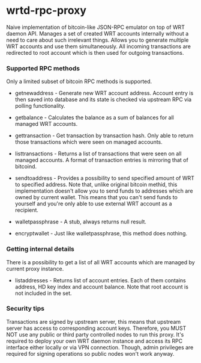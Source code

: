 # wrtd-rpc-proxy
Naive implementation of bitcoin-like JSON-RPC emulator on top of WRT daemon API. Manages a set of created WRT accounts internally without a need to care about such irrelevant things. Allows you to generate multiple WRT accounts and use them simultaneously. All incoming transactions are redirected to root account which is then used for outgoing transactions.

### Supported RPC methods

Only a limited subset of bitcoin RPC methods is supported.

* getnewaddress - Generate new WRT account address. Account entry is then saved into database and its state is checked via upstream RPC via polling functionality.

* getbalance - Calculates the balance as a sum of balances for all managed WRT accounts.

* gettransaction - Get transaction by transaction hash. Only able to return those transactions which were seen on managed accounts.

* listtransactions - Returns a list of transactions that were seen on all managed accounts. A format of transaction entries is mirroring that of bitcoind.

* sendtoaddress - Provides a possibility to send specified amount of WRT to specified address. Note that, unlike original bitcoin methid, this implementation doesn't allow you to send funds to addresses which are owned by current wallet. This means that you can't send funds to yourself and you're only able to use external WRT account as a recipient.

* walletpassphrase - A stub, always returns null result.

* encryptwallet - Just like walletpassphrase, this method does nothing.

### Getting internal details

There is a possibility to get a list of all WRT accounts which are managed by current proxy instance.

* listaddresses - Returns list of account entries. Each of them contains address, HD key index and account balance. Note that root account is not included in the set.

### Security tips

Transactions are signed by upstream server, this means that upstream server has access to corresponding account keys. Therefore, you MUST NOT use any public or third party controlled nodes to run this proxy. It's required to deploy your own WRT daemon instance and access its RPC interface either locally or via VPN connection. Though, admin privileges are required for signing operations so public nodes won't work anyway.

